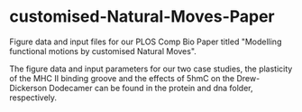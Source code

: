 # customised-Natural-Moves-Paper
Figure data and input files for our PLOS Comp Bio Paper titled "Modelling functional motions by customised Natural Moves".

The figure data and input parameters for our two case studies, the plasticity of the MHC II binding groove and the effects of 5hmC on the Drew-Dickerson Dodecamer can be found in the protein and dna folder, respectively.
